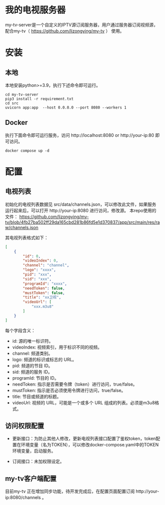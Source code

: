 # 我的电视服务器
my-tv-server是一个自定义的IPTV源订阅服务器，用户通过服务器订阅视频源，配合my-tv（ https://github.com/lizongying/my-tv ） 使用。

# 安装
## 本地
本地安装python>=3.9，执行下述命令即可运行。

```shell
cd my-tv-server
pip3 install -r requirement.txt
cd src
uvicorn app:app  --host 0.0.0.0 --port 8080 --workers 1
```

## Docker
执行下面命令即可运行服务，访问 http://localhost:8080 or http://your-ip:80 即可访问。 
```shell
docker compose up -d
```

# 配置

## 电视列表
初始化的电视列表数据见 src/data/channels.json，可以修改此文件，如果服务运行起来后，可以打开 http://your-ip:8080 进行访问，修改源。
本repo使用的文件： https://github.com/lizongying/my-tv/blob/4fb27ba502ff29da165cbd281b86fd5e1d370837/app/src/main/res/raw/channels.json

其电视列表格式如下：
```JSON
[
    {
        "id": 0,
        "videoIndex": 0,
        "channel": "channel",
        "logo": "xxxx",
        "pid": "xxx",
        "sid": "xxx",
        "programId": "xxxx",
        "needToken": false,
        "mustToken": false,
        "title": "xx卫视",
        "videoUrl": [
            "xxx.m3u8"
        ]
    }
]
```
每个字段含义：

* id: 源的唯一标识符。
* videoIndex: 视频索引，用于标识不同的视频。
* channel: 频道类别。
* logo: 频道的标识或标志的 URL。
* pid: 频道的节目 ID。
* sid: 频道的服务 ID。
* programId: 节目的 ID。
* needToken: 指示是否需要令牌（token）进行访问，true/false。
* mustToken: 指示是否必须使用令牌进行访问，true/false。
* title: 节目或频道的标题。
* videoUrl: 视频的 URL，可能是一个或多个 URL 组成的列表。必须是m3u8格式。

## 访问权限配置
* 更新接口：为防止其他人修改，更新电视列表接口配置了鉴权token，token配置在环境变量（名为TOKEN），可以修改docker-compose.yaml中的TOKEN环境变量，启动服务。

* 订阅接口：未加权限设定。

## my-tv客户端配置
目前my-tv 正在增加同步功能，待开发完成后，在配置页面配置订阅 http://your-ip:8080/channels 。